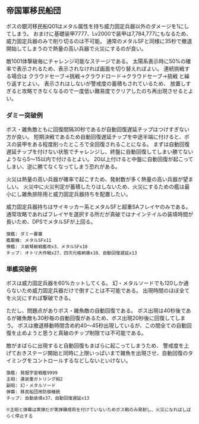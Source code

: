 ## 帝国軍移民船団

ボスの銀河移民船Q01はメタル属性を持ち威力固定兵器以外のダメージを1にしてしまう。
おまけに基礎装甲7777、Lv2000で装甲は7,784,777にもなるため、威力固定兵器のみで削り切るのは不可能。
通常のメタルSFと同様に35秒で撤退開始してしまうので熱量の高い兵器で火災にするのが良い。

敵1001体撃破毎にチャレンジ可能なステージである。
太陽系表示時に50%の確率で表示されるため、表示されなければ画面を切り替えればよい。
連続挑戦する場合は クラウドセーブ→挑戦→クラウドロード→クラウドセーブ→挑戦 と繰り返すとよい。
表示されはしないが警戒度の蓄積もされているため、
放置しすぎると攻略できなくなるので一度低い難易度でクリアしたのち再出現させるとよい。


### ダミー突破例

ボス・雑魚敵ともに回復間隔30秒であるが自動回復遅延チップはつけすぎない方が良い。
短期決戦であるため自動回復遅延チップを中途半端に付けると、ボスの装甲をある程度削ったところで全回復されることになる。
まずは自動回復遅延チップを付けない状態でチャレンジし、終盤に自動回復してしまい勝てないようなら5～15以内で付けるとよい。
20以上付けると中盤に自動回復が起こってしまい、逆に勝てなくなってしまう恐れがある。

火災は熱量の高い兵器が確率で起こすため、発射数が多く熱量の高い兵器が望ましい。
火災中に火災判定が蓄積したりはしないため、火災にするための艦は最小にし雑魚排除用と威力固定兵器持ちを配置したい。

威力固定兵器持ちはサイキッカー系とメタルSFと超重SAフレイヤのみである。
通常攻略であればフレイヤを選択する所だが真破ではナインテイルの装填時間が長いため、DPSでメタルSFが上回る。

```
旗艦: ダミー要塞
艦載機: メタルSFx11
僚艦: ス級弩級戦艦改x3、メタルSFx18
チップ: オトリ大作戦x27、四次元格納庫x10、自動回復遅延x13
```

### 単艦突破例

ボスは威力固定兵器を60%カットしてくる。
幻・メタルソードでも120しか通らないため威力固定兵器だけで倒すことは不可能である。
出現時間のほぼ全てを火災にすれば撃破できる。

ただし、問題点がありボス・雑魚敵の自動回復である。
ボス出現は40秒後であるが雑魚敵も30秒毎の自動回復があるため、ボス出現20秒後に回復してしまう。
ボスは撤退移動時間含め約40～45秒出現しているが、この間全ての自動回復を止めようと思うと真破のチップ制限では不可能である。

敵がまばらに出現すると自動回復もまばらに起こってしまうため、
警戒度を上げておきステージ開始と同時に上限いっぱいまで雑魚を出現させ、自動回復のタイミングをコントロールするなどしないといけない。

```
旗艦: 発掘宇宙戦艦9999
主砲: 連装重ガトリング砲2
副砲: 幻・メタルソード
弾幕: 移民船団用防御機銃
チップ: 自動装填x37、自動回復遅延x13

※主砲と弾幕は実弾だが実弾錬成術を付けていないためボス戦のみ発射し、火災になればしばらく停止する
```
